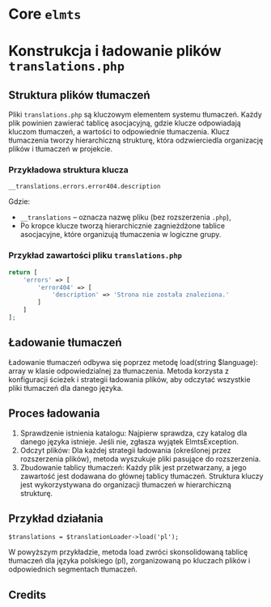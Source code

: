 # Core `elmts`

# Konstrukcja i ładowanie plików `translations.php`

## Struktura plików tłumaczeń

Pliki `translations.php` są kluczowym elementem systemu tłumaczeń. Każdy plik powinien zawierać tablicę asocjacyjną, gdzie klucze odpowiadają kluczom tłumaczeń, a wartości to odpowiednie tłumaczenia. Klucz tłumaczenia tworzy hierarchiczną strukturę, która odzwierciedla organizację plików i tłumaczeń w projekcie.

### Przykładowa struktura klucza

```
__translations.errors.error404.description
```

Gdzie:
- `__translations` – oznacza nazwę pliku (bez rozszerzenia `.php`),
- Po kropce klucze tworzą hierarchicznie zagnieżdżone tablice asocjacyjne, które organizują tłumaczenia w logiczne grupy.

### Przykład zawartości pliku `translations.php`

```php
return [
    'errors' => [
        'error404' => [
            'description' => 'Strona nie została znaleziona.'
        ]
    ]
];
```

## Ładowanie tłumaczeń
Ładowanie tłumaczeń odbywa się poprzez metodę load(string $language): array w klasie odpowiedzialnej za tłumaczenia. Metoda korzysta z konfiguracji ścieżek i strategii ładowania plików, aby odczytać wszystkie pliki tłumaczeń dla danego języka.

## Proces ładowania
1. Sprawdzenie istnienia katalogu: Najpierw sprawdza, czy katalog dla danego języka istnieje. Jeśli nie, zgłasza wyjątek ElmtsException.
2. Odczyt plików: Dla każdej strategii ładowania (określonej przez rozszerzenia plików), metoda wyszukuje pliki pasujące do rozszerzenia.
3. Zbudowanie tablicy tłumaczeń: Każdy plik jest przetwarzany, a jego zawartość jest dodawana do głównej tablicy tłumaczeń. Struktura kluczy jest wykorzystywana do organizacji tłumaczeń w hierarchiczną strukturę.

## Przykład działania

```
$translations = $translationLoader->load('pl');
```

W powyższym przykładzie, metoda load zwróci skonsolidowaną tablicę tłumaczeń dla języka polskiego (pl), zorganizowaną po kluczach plików i odpowiednich segmentach tłumaczeń.


## Credits
